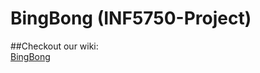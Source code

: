 # BingBong (INF5750-Project)

##Checkout our wiki:  
[BingBong](https://wiki.uio.no/mn/ifi/inf5750/index.php/BingBong)
